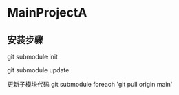 # MainProjectA

## 安装步骤

git submodule init

git submodule update

更新子模块代码
git submodule foreach 'git pull origin main'
